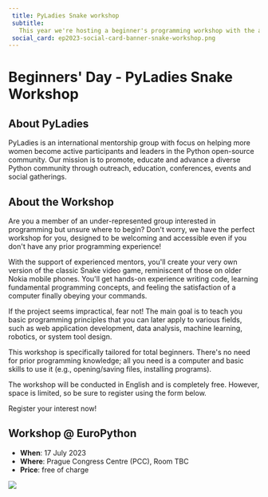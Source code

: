 ```yaml
---
 title: PyLadies Snake workshop 
 subtitle: 
   This year we're hosting a beginner's programming workshop with the aim of empowering more under-represented groups in the Python open-source community. This free workshop offers a welcoming environment for those with no prior coding experience. 
 social_card: ep2023-social-card-banner-snake-workshop.png
--- 
```


# Beginners' Day - PyLadies Snake Workshop
## About PyLadies
PyLadies is an international mentorship group with focus on helping more women become active participants and leaders in the Python open-source community.
Our mission is to promote, educate and advance a diverse Python community through outreach, education, conferences, events and social gatherings.

## About the Workshop 
Are you a member of an under-represented group interested in programming but unsure where to begin? Don't worry, we have the perfect workshop for you, designed to be welcoming and accessible even if you don't have any prior programming experience!

With the support of experienced mentors, you'll create your very own version of the classic Snake video game, reminiscent of those on older Nokia mobile phones. You'll get hands-on experience writing code, learning fundamental programming concepts, and feeling the satisfaction of a computer finally obeying your commands.

If the project seems impractical, fear not! The main goal is to teach you basic programming principles that you can later apply to various fields, such as web application development, data analysis, machine learning, robotics, or system tool design.

This workshop is specifically tailored for total beginners. There's no need for prior programming knowledge; all you need is a computer and basic skills to use it (e.g., opening/saving files, installing programs).

The workshop will be conducted in English and is completely free. However, space is limited, so be sure to register using the form below.
<div style={{textAlign: "center", marginBottom: 20}}>
<ButtonLink href="https://forms.gle/CXSx8d8t4pJNTZTr9"> Register your interest now! </ButtonLink>
</div>

## Workshop @ EuroPython 

- **When**: 17 July 2023
- **Where**: Prague Congress Centre (PCC), Room TBC
- **Price**: free of charge 

<img src="/img/ep2023-snake-workshop.png" />
